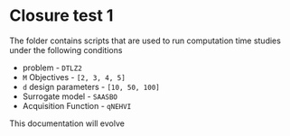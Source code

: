 # Closure test 1 

The folder contains scripts that are used to run computation time studies under the following conditions 

* problem - `DTLZ2`
* `M` Objectives - `[2, 3, 4, 5]`
* `d` design parameters - `[10, 50, 100]`
* Surrogate model - `SAASBO`
* Acquisition Function - `qNEHVI`

This documentation will evolve


